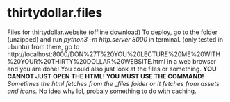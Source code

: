 # thirtydollar.files
Files for thirtydollar.website (offline download)
To deploy, go to the folder (unzipped) and run *python3 -m http.server 8000* in terminal. (only tested in ubuntu) from there, go to http://localhost:8000/DON%27T%20YOU%20LECTURE%20ME%20WITH%20YOUR%20THIRTY%20DOLLAR%20WEBSITE.html in a web browser and you are done! You could also just look at the files or something. **YOU CANNOT JUST OPEN THE HTML! YOU MUST USE THE COMMAND!**
*Sometimes the html fetches from the _files folder or it fetches from assets and icons.* No idea why lol, probaly something to do with caching.

